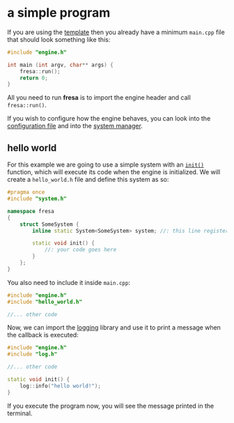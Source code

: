 # a simple program

If you are using the [template](building.md#using-a-template) then you already have a minimum `main.cpp` file that should look something like this:

```cpp
#include "engine.h"

int main (int argv, char** args) {
    fresa::run();
    return 0;
}
```

All you need to run **fresa** is to import the engine header and call `fresa::run()`.

If you wish to configure how the engine behaves, you can look into the [configuration file](../reference/config.md) and into the [system manager](../reference/ecs.md#systems).

## hello world

For this example we are going to use a simple system with an [`init()`](../reference/ecs.md) function, which will execute its code when the engine is initialized. We will create a `hello_world.h` file and define this system as so:

```cpp title="hello_world.h"
#pragma once
#include "system.h"

namespace fresa
{
    struct SomeSystem {
        inline static System<SomeSystem> system; //: this line registers the system

        static void init() {
            //: your code goes here
        }
    };
}
```

You also need to include it inside `main.cpp`:

```cpp title="main.cpp"
#include "engine.h"
#include "hello_world.h"

//... other code
```

Now, we can import the [logging](../reference/tools/log.md) library and use it to print a message when the callback is executed:

```cpp title="hello_world.h"
#include "engine.h"
#include "log.h"

//... other code

static void init() {
    log::info("hello world!");
}
```

If you execute the program now, you will see the message printed in the terminal.